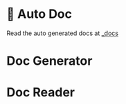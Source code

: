 # 🚀 Auto Doc

Read the auto generated docs at [_docs](/doc-generator/_docs)

# Doc Generator

# Doc Reader
